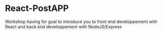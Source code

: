 # React-PostAPP
Workshop having for goal to introduce you to front end developpement with React and back end developpement with NodeJS/Express
